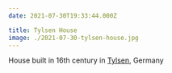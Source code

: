 ```yaml
---
date: 2021-07-30T19:33:44.000Z

title: Tylsen House
image: ./2021-07-30-tylsen-house.jpg
---
```


House built in 16th century in [Tylsen](https://de.wikipedia.org/wiki/Tylsen), Germany
